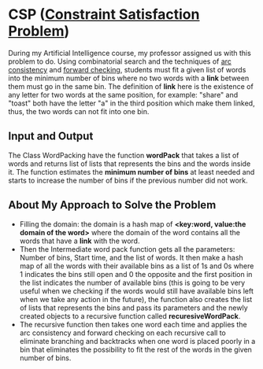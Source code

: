 # CSP ([Constraint Satisfaction Problem](https://en.wikipedia.org/wiki/Constraint_satisfaction_problem))

During my Artificial Intelligence course, my professor assigned us with this problem to do. Using combinatorial search and the techniques of [arc consistency](https://en.wikipedia.org/wiki/Local_consistency#Arc_consistency) and [forward checking](https://en.wikipedia.org/wiki/Look-ahead_(backtracking)), students must fit a given list of words into the minimum number of bins where no two words with a **link** between them must go in the same bin. The definition of **link** here is the existence of any letter for two words at the same position, for example: "share" and "toast" both have the letter "a" in the third position which make them linked, thus, the two words can not fit into one bin. 


## Input and Output

The Class WordPacking have the function **wordPack** that takes a list of words and returns list of lists that represents the bins and the words inside it. The function estimates the **minimum number of bins** at least needed and starts to increase the number of bins if the previous number did not work.


## About My Approach to Solve the Problem

- Filling the domain: the domain is a hash map of **<key:word, value:the domain of the word>** where the domain of the word contains all the words that have a **link** with the word.
- Then the Intermediate word pack function gets all the parameters: Number of bins, Start time, and the list of words. It then make a hash map of all the words with their available bins as a list of 1s and 0s where 1 indicates the bins still open and 0 the opposite and the first position in the list indicates the number of available bins (this is going to be very useful when we checking if the words would still have available bins left when we take any action in the future), the function also creates the list of lists that represents the bins and pass its parameters and the newly created objects to a recursive function called **recuresiveWordPack**.
- The recursive function then takes one word each time and applies the arc consistency and forward checking on each recursive call to eliminate branching and backtracks when one word is placed poorly in a bin that eliminates the possibility to fit the rest of the words in the given number of bins. 
